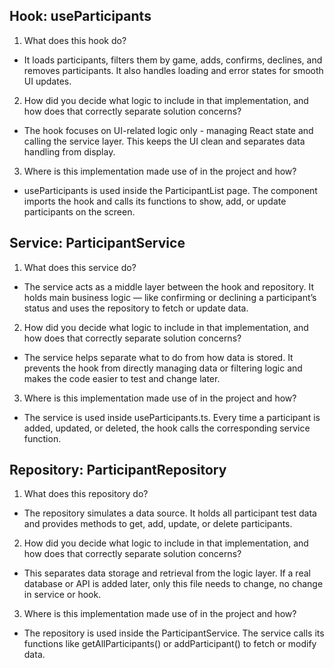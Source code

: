 ## Hook: useParticipants

1. What does this hook do?

- It loads participants, filters them by game, adds, confirms, declines, and removes participants. It also handles loading and error states for smooth UI updates.

2. How did you decide what logic to include in that implementation, and how does that correctly separate solution concerns?

- The hook focuses on UI-related logic only - managing React state and calling the service layer. This keeps the UI clean and separates data handling from display.

3. Where is this implementation made use of in the project and how?

- useParticipants is used inside the ParticipantList page. The component imports the hook and calls its functions to show, add, or update participants on the screen.

## Service: ParticipantService

1. What does this service do?

- The service acts as a middle layer between the hook and repository. It holds main business logic — like confirming or declining a participant’s status and uses the repository to fetch or update data.

2. How did you decide what logic to include in that implementation, and how does that correctly separate solution concerns?

- The service helps separate what to do from how data is stored. It prevents the hook from directly managing data or filtering logic and makes the code easier to test and change later.

3. Where is this implementation made use of in the project and how?

- The service is used inside useParticipants.ts. Every time a participant is added, updated, or deleted, the hook calls the corresponding service function.

## Repository: ParticipantRepository

1. What does this repository do?

- The repository simulates a data source. It holds all participant test data and provides methods to get, add, update, or delete participants.

2. How did you decide what logic to include in that implementation, and how does that correctly separate solution concerns?

- This separates data storage and retrieval from the logic layer. If a real database or API is added later, only this file needs to change, no change in service or hook.

3. Where is this implementation made use of in the project and how?

- The repository is used inside the ParticipantService. The service calls its functions like getAllParticipants() or addParticipant() to fetch or modify data.
